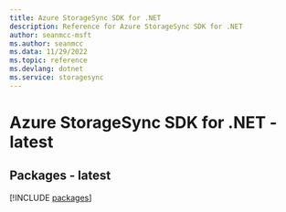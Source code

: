 ```yaml
---
title: Azure StorageSync SDK for .NET
description: Reference for Azure StorageSync SDK for .NET
author: seanmcc-msft
ms.author: seanmcc
ms.data: 11/29/2022
ms.topic: reference
ms.devlang: dotnet
ms.service: storagesync
---
```

# Azure StorageSync SDK for .NET - latest
## Packages - latest
[!INCLUDE [packages](storagesync-index.md)]